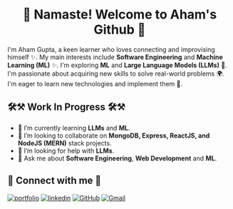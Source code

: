 <h1 align="center">
   🙏 Namaste! Welcome to Aham's Github 🙏
</h1>

I'm Aham Gupta, a keen learner who loves connecting and improvising himself ✨. My main interests include **Software Engineering** and **Machine Learning (ML)** ✨. I'm exploring **ML** and **Large Language Models (LLMs)** 🧠. I'm passionate about acquiring new skills to solve real-world problems 🌍. I'm eager to learn new technologies and implement them 🚀.

## 🛠⚒ Work In Progress 🛠⚒

<!-- - 🔭 I’m currently working on **Personal Projects** and **Research Papers**. -->
- 🌱 I’m currently learning **LLMs** and **ML**.
- 👯 I’m looking to collaborate on **MongoDB, Express, ReactJS, and NodeJS (MERN)** stack projects.
- 🤔 I’m looking for help with **LLMs**.
- 💬 Ask me about **Software Engineering**, **Web Development** and **ML**.

## 🤝 Connect with me 🤝

[![portfolio](https://img.shields.io/badge/my_portfolio-000?style=for-the-badge&logo=ko-fi&logoColor=white)](https://portfolio-aham.vercel.app/)
[![linkedin](https://img.shields.io/badge/linkedin-0A66C2?style=for-the-badge&logo=linkedin&logoColor=white)](https://www.linkedin.com/in/aham-gupta-18a02a202/)
[![GitHub](https://img.shields.io/badge/GitHub-100000?style=for-the-badge&logo=github&logoColor=white)](https://github.com/aham-18113)
[![Gmail](https://img.shields.io/badge/Gmail-D14836?style=for-the-badge&logo=gmail&logoColor=white)](mailto:gj8890@myamu.ac.in)
